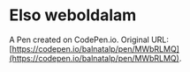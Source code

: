 # Elso weboldalam

A Pen created on CodePen.io. Original URL: [https://codepen.io/balnatalp/pen/MWbRLMQ](https://codepen.io/balnatalp/pen/MWbRLMQ).


